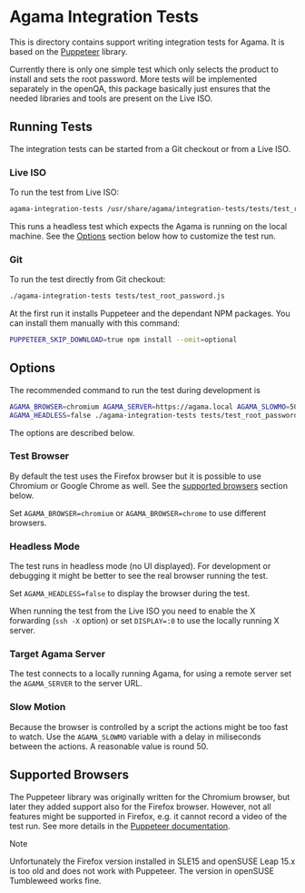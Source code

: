 # Agama Integration Tests

This is directory contains support writing integration tests for Agama. It is
based on the [Puppeteer](https://pptr.dev/) library.

Currently there is only one simple test which only selects the product to
install and sets the root password. More tests will be implemented separately in
the openQA, this package basically just ensures that the needed libraries and
tools are present on the Live ISO.

## Running Tests

The integration tests can be started from a Git checkout or from a Live ISO.

### Live ISO

To run the test from Live ISO:

```sh
agama-integration-tests /usr/share/agama/integration-tests/tests/test_root_password.js
```

This runs a headless test which expects the Agama is running on the local
machine. See the [Options](#options) section below how to customize the test
run.

### Git

To run the test directly from Git checkout:

```sh
./agama-integration-tests tests/test_root_password.js
```

At the first run it installs Puppeteer and the dependant NPM packages. You can
install them manually with this command:

```sh
PUPPETEER_SKIP_DOWNLOAD=true npm install --omit=optional
```

## Options

The recommended command to run the test during development is

```sh
AGAMA_BROWSER=chromium AGAMA_SERVER=https://agama.local AGAMA_SLOWMO=50 \
AGAMA_HEADLESS=false ./agama-integration-tests tests/test_root_password.js
```

The options are described below.

### Test Browser

By default the test uses the Firefox browser but it is possible to use Chromium
or Google Chrome as well. See the [supported browsers](#supported-browsers)
section below.

Set `AGAMA_BROWSER=chromium` or `AGAMA_BROWSER=chrome` to use different
browsers.

### Headless Mode

The test runs in headless mode (no UI displayed). For development or debugging
it might be better to see the real browser running the test.

Set `AGAMA_HEADLESS=false` to display the browser during the test.

When running the test from the Live ISO you need to enable the X forwarding
(`ssh -X` option) or set `DISPLAY=:0` to use the locally running X server.

### Target Agama Server

The test connects to a locally running Agama, for using a remote server set
the `AGAMA_SERVER` to the server URL.

### Slow Motion

Because the browser is controlled by a script the actions might be too fast to
watch. Use the `AGAMA_SLOWMO` variable with a delay in miliseconds between the
actions. A reasonable value is round 50.

## Supported Browsers

The Puppeteer library was originally written for the Chromium browser, but later
they added support also for the Firefox browser. However, not all features might
be supported in Firefox, e.g. it cannot record a video of the test run. See
more details in the [Puppeteer documentation](https://pptr.dev/webdriver-bidi).

> [!NOTE]
Unfortunately the Firefox version installed in SLE15 and openSUSE Leap 15.x is
too old and does not work with Puppeteer. The version in openSUSE Tumbleweed
works fine.